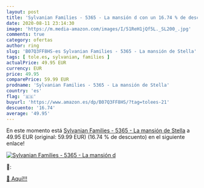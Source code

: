 ```yaml
---
layout: post
title: 'Sylvanian Families - 5365 - La mansión d con un 16.74 % de descuento'
date: 2020-08-11 23:14:30
image: 'https://m.media-amazon.com/images/I/51ReH1jQf5L._SL200_.jpg'
comments: true
category: ofertas
author: ring
slug: 'B07Q3FF8HS-es Sylvanian Families - 5365 - La mansión de Stella'
tags: [ tole.es, sylvanian, families ]
actualPrice: 49.95 EUR
currency: EUR
price: 49.95
comparePrice: 59.99 EUR
prodname: 'Sylvanian Families - 5365 - La mansión de Stella'
country: 'es'
flag: '🇪🇸'
buyurl: 'https://www.amazon.es/dp/B07Q3FF8HS/?tag=tolees-21'
descuento: '16.74'
average: '49.95'
---
```


En este momento está [Sylvanian Families - 5365 - La mansión de Stella](https://www.amazon.es/dp/B07Q3FF8HS/?tag=tolees-21) a 49.95 EUR (original: 59.99 EUR) (16.74 %  de descuento) en el siguiente enlace!

[![Sylvanian Families - 5365 - La mansión d](https://m.media-amazon.com/images/I/51ReH1jQf5L._SL200_.jpg)](https://www.amazon.es/dp/B07Q3FF8HS/?tag=tolees-21)

🔎:


[🛒 Aquí!!!](https://www.amazon.es/dp/B07Q3FF8HS/?tag=tolees-21)
